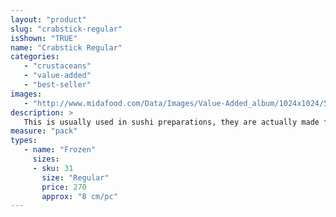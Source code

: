 ```yaml
---
layout: "product"
slug: "crabstick-regular"
isShown: "TRUE"
name: "Crabstick Regular"
categories:
   - "crustaceans"
   - "value-added"
   - "best-seller"
images:
   - "http://www.midafood.com/Data/Images/Value-Added_album/1024x1024/54ace7995003e580.jpg"
description: >
   This is usually used in sushi preparations, they are actually made from fish good quality product should resemble and taste like real crab leg meat.
measure: "pack"
types: 
   - name: "Frozen"
     sizes: 
     - sku: 31
       size: "Regular"
       price: 270
       approx: "8 cm/pc"
---
```

